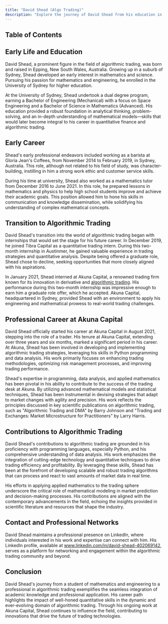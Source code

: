 ```yaml
---
title: "David Shead (Algo Trading)"
description: "Explore the journey of David Shead from his education in mathematics and engineering to his impactful career in algorithmic trading at Akuna Capital."
---
```




## Table of Contents

## Early Life and Education

David Shead, a prominent figure in the field of algorithmic trading, was born and raised in Epping, New South Wales, Australia. Growing up in a suburb of Sydney, Shead developed an early interest in mathematics and science. Pursuing his passion for mathematics and engineering, he enrolled in the University of Sydney for higher education. 

At the University of Sydney, Shead undertook a dual degree program, earning a Bachelor of Engineering (Mechanical) with a focus on Space Engineering and a Bachelor of Science in Mathematics (Advanced). His education provided a robust foundation in analytical thinking, problem-solving, and an in-depth understanding of mathematical models—skills that would later become integral to his career in quantitative finance and algorithmic trading.

## Early Career

Shead's early professional endeavors included working as a barista at Gloria Jean's Coffees, from November 2014 to February 2019, in Sydney, Australia. This role, although not related to his field of study, was character-building, instilling in him a strong work ethic and customer service skills.

During his time at university, Shead also worked as a mathematics tutor from December 2016 to June 2021. In this role, he prepared lessons in mathematics and physics to help high school students improve and achieve their academic goals. This position allowed him to hone his skills in communication and knowledge dissemination, while solidifying his understanding of complex mathematical concepts.

## Transition to Algorithmic Trading

David Shead's transition into the world of algorithmic trading began with internships that would set the stage for his future career. In December 2019, he joined Tibra Capital as a quantitative trading intern. During this two-month internship in Austinmer, he gained valuable experience in trading strategies and quantitative analysis. Despite being offered a graduate role, Shead chose to decline, seeking opportunities that more closely aligned with his aspirations.

In January 2021, Shead interned at Akuna Capital, a renowned trading firm known for its innovation in derivative and [algorithmic trading](/wiki/algorithmic-trading). His performance during this two-month internship was impressive enough to earn him a graduate role offer, which he accepted. Akuna Capital, headquartered in Sydney, provided Shead with an environment to apply his engineering and mathematical prowess to real-world trading challenges.

## Professional Career at Akuna Capital

David Shead officially started his career at Akuna Capital in August 2021, stepping into the role of a trader. His tenure at Akuna Capital, extending over three years and six months, marked a significant period in his career. At Akuna, Shead has been involved in developing and implementing algorithmic trading strategies, leveraging his skills in Python programming and data analysis. His work primarily focuses on enhancing trading methodologies, optimizing risk management processes, and improving trading performance.

Shead's expertise in programming, data analysis, and applied mathematics has been pivotal in his ability to contribute to the success of the trading desk at Akuna. By utilizing advanced mathematical models and statistical techniques, Shead has been instrumental in devising strategies that adapt to market changes with agility and precision. His work reflects the principles discussed in key scientific publications on algorithmic trading, such as "Algorithmic Trading and DMA" by Barry Johnson and "Trading and Exchanges: Market Microstructure for Practitioners" by Larry Harris.

## Contributions to Algorithmic Trading

David Shead's contributions to algorithmic trading are grounded in his proficiency with programming languages, especially Python, and his comprehensive understanding of data analysis. His work emphasizes the integration of cutting-edge technology and quantitative techniques to drive trading efficiency and profitability. By leveraging these skills, Shead has been at the forefront of developing scalable and robust trading algorithms that can process and react to vast amounts of market data in real time.

His efforts in applying applied mathematics to the trading sphere underscore the critical role of mathematical modeling in market prediction and decision-making processes. His contributions are aligned with the contemporary advancements in the field, echoing the insights provided in scientific literature and resources that shape the industry.

## Contact and Professional Networks

David Shead maintains a professional presence on LinkedIn, where individuals interested in his work and expertise can connect with him. His LinkedIn profile, available at www.linkedin.com/in/david-shead-402069142, serves as a platform for networking and engagement within the algorithmic trading community and beyond.

## Conclusion

David Shead's journey from a student of mathematics and engineering to a professional in algorithmic trading exemplifies the seamless integration of academic knowledge and professional application. His career path highlights the impact of well-honed quantitative skills in the dynamic and ever-evolving domain of algorithmic trading. Through his ongoing work at Akuna Capital, Shead continues to influence the field, contributing to innovations that drive the future of trading technologies.